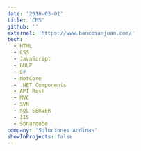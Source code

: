 ```yaml
---
date: '2018-03-01'
title: 'CMS'
github: ''
external: 'https://www.bancosanjuan.com/'
tech:
  - HTML
  - CSS
  - JavaScript
  - GULP
  - C#
  - NetCore
  - .NET Components
  - API Rest
  - MVC
  - SVN
  - SQL SERVER
  - IIS
  - Sonarqube
company: 'Soluciones Andinas'
showInProjects: false
---
```

